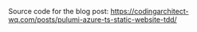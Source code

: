 Source code for the blog post: https://codingarchitect-wq.com/posts/pulumi-azure-ts-static-website-tdd/